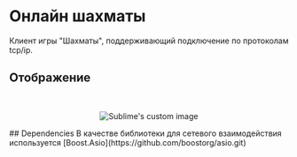# Онлайн шахматы
Клиент игры "Шахматы", поддерживающий подключение по протоколам tcp/ip.
## Отображение
$~~$
$~$
<p align="center">
  <img src="https://github.com/user-attachments/assets/7bf75024-e883-43ce-937e-99ab8fc3d122" alt="Sublime's custom image"/>
</p>
## Dependencies
В качестве библиотеки для сетевого взаимодействия используется [Boost.Asio](https://github.com/boostorg/asio.git)
